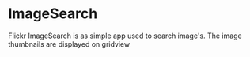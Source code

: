 # ImageSearch
Flickr ImageSearch is as simple app used to search image's. The image thumbnails are displayed on gridview